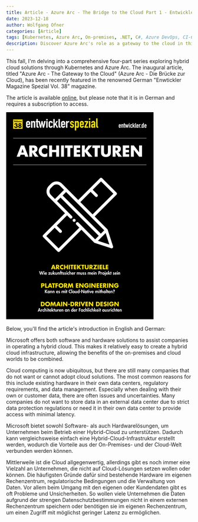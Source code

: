 ```yaml
---
title: Article - Azure Arc - The Bridge to the Cloud Part 1 - Entwickler Magazine Spezial Vol 38
date: 2023-12-18
author: Wolfgang Ofner
categories: [Article]
tags: [Kubernetes, Azure Arc, On-premises, .NET, C#, Azure DevOps, CI-CD]
description: Discover Azure Arc's role as a gateway to the cloud in this comprehensive hybrid cloud series featured in Enwtickler Magazine Spezial Vol. 38 magazine
---
```


This fall, I'm delving into a comprehensive four-part series exploring hybrid cloud solutions through Kubernetes and Azure Arc. The inaugural article, titled "Azure Arc - The Gateway to the Cloud" (Azure Arc - Die Brücke zur Cloud), has been recently featured in the renowned German "Enwtickler Magazine Spezial Vol. 38" magazine. 

The article is available <a href="https://entwickler.de/reader/reading/entwickler-magazin/spezial-vol.-38/619fae358bb81704e583e5c5" target="_blank" rel="noopener noreferrer">online</a>, but please note that it is in German and requires a subscription to access.

<div class="col-12 col-sm-10 aligncenter">
  <a href="/assets/img/posts/2023/12/entwickler-spezial-vol-38.jpg"><img loading="lazy" src="/assets/img/posts/2023/12/entwickler-spezial-vol-38.jpg" alt="entwickler spezial vol 38" /></a>
  <p></p>
</div>

Below, you'll find the article's introduction in English and German:

Microsoft offers both software and hardware solutions to assist companies in operating a hybrid cloud. This makes it relatively easy to create a hybrid cloud infrastructure, allowing the benefits of the on-premises and cloud worlds to be combined.

Cloud computing is now ubiquitous, but there are still many companies that do not want or cannot adopt cloud solutions. The most common reasons for this include existing hardware in their own data centers, regulatory requirements, and data management. Especially when dealing with their own or customer data, there are often issues and uncertainties. Many companies do not want to store data in an external data center due to strict data protection regulations or need it in their own data center to provide access with minimal latency.

Microsoft bietet sowohl Software- als auch Hardwarelösungen, um Unternehmen beim Betrieb einer Hybrid-Cloud zu unterstützen. Dadurch kann vergleichsweise einfach eine Hybrid-Cloud-Infrastruktur erstellt werden, wodurch die Vorteile aus der On-Premises- und der Cloud-Welt verbunden werden können.

Mittlerweile ist die Cloud allgegenwertig, allerdings gibt es noch immer eine Vielzahl an Unternehmen, die nicht auf Cloud-Lösungen setzen wollen oder können. Die häufigsten Gründe dafür sind bestehende Hardware im eigenen Rechenzentrum, regulatorische Bedingungen und die Verwaltung von Daten. Vor allem beim Umgang mit den eigenen oder Kundendaten gibt es oft Probleme und Unsicherheiten. So wollen viele Unternehmen die Daten aufgrund der strengen Datenschutzbestimmungen nicht in einem externen Rechenzentrum speichern oder benötigen sie im eigenen Rechenzentrum, um einen Zugriff mit möglichst geringer Latenz zu ermöglichen.
